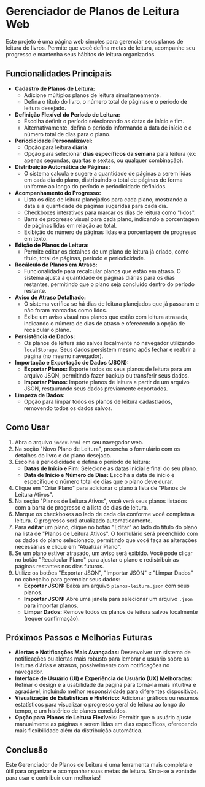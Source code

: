 # Gerenciador de Planos de Leitura Web

Este projeto é uma página web simples para gerenciar seus planos de leitura de livros. Permite que você defina metas de leitura, acompanhe seu progresso e mantenha seus hábitos de leitura organizados.

## Funcionalidades Principais

*   **Cadastro de Planos de Leitura:**
    *   Adicione múltiplos planos de leitura simultaneamente.
    *   Defina o título do livro, o número total de páginas e o período de leitura desejado.
*   **Definição Flexível do Período de Leitura:**
    *   Escolha definir o período selecionando as datas de início e fim.
    *   Alternativamente, defina o período informando a data de início e o número total de dias para o plano.
*   **Periodicidade Personalizável:**
    *   Opção para leitura **diária**.
    *   Opção para selecionar **dias específicos da semana** para leitura (ex: apenas segundas, quartas e sextas, ou qualquer combinação).
*   **Distribuição Automática de Páginas:**
    *   O sistema calcula e sugere a quantidade de páginas a serem lidas em cada dia do plano, distribuindo o total de páginas de forma uniforme ao longo do período e periodicidade definidos.
*   **Acompanhamento do Progresso:**
    *   Lista os dias de leitura planejados para cada plano, mostrando a data e a quantidade de páginas sugeridas para cada dia.
    *   Checkboxes interativos para marcar os dias de leitura como "lidos".
    *   Barra de progresso visual para cada plano, indicando a porcentagem de páginas lidas em relação ao total.
    *   Exibição do número de páginas lidas e a porcentagem de progresso em texto.
*   **Edição de Planos de Leitura:**
    *   Permite editar os detalhes de um plano de leitura já criado, como título, total de páginas, período e periodicidade.
*   **Recálculo de Planos em Atraso:**
    *   Funcionalidade para recalcular planos que estão em atraso. O sistema ajusta a quantidade de páginas diárias para os dias restantes, permitindo que o plano seja concluído dentro do período restante.
*   **Aviso de Atraso Detalhado:**
    *   O sistema verifica se há dias de leitura planejados que já passaram e não foram marcados como lidos.
    *   Exibe um aviso visual nos planos que estão com leitura atrasada, indicando o número de dias de atraso e oferecendo a opção de recalcular o plano.
*   **Persistência de Dados:**
    *   Os planos de leitura são salvos localmente no navegador utilizando `localStorage`. Seus dados persistem mesmo após fechar e reabrir a página (no mesmo navegador).
*   **Importação e Exportação de Dados (JSON):**
    *   **Exportar Planos:** Exporte todos os seus planos de leitura para um arquivo JSON, permitindo fazer backup ou transferir seus dados.
    *   **Importar Planos:** Importe planos de leitura a partir de um arquivo JSON, restaurando seus dados previamente exportados.
*   **Limpeza de Dados:**
    *   Opção para limpar todos os planos de leitura cadastrados, removendo todos os dados salvos.

## Como Usar

1.  Abra o arquivo `index.html` em seu navegador web.
2.  Na seção "Novo Plano de Leitura", preencha o formulário com os detalhes do livro e do plano desejado.
3.  Escolha a periodicidade e defina o período de leitura:
    *   **Datas de Início e Fim:** Selecione as datas inicial e final do seu plano.
    *   **Data de Início e Número de Dias:** Escolha a data de início e especifique o número total de dias que o plano deve durar.
4.  Clique em "Criar Plano" para adicionar o plano à lista de "Planos de Leitura Ativos".
5.  Na seção "Planos de Leitura Ativos", você verá seus planos listados com a barra de progresso e a lista de dias de leitura.
6.  Marque os checkboxes ao lado de cada dia conforme você completa a leitura. O progresso será atualizado automaticamente.
7.  Para **editar** um plano, clique no botão "Editar" ao lado do título do plano na lista de "Planos de Leitura Ativos". O formulário será preenchido com os dados do plano selecionado, permitindo que você faça as alterações necessárias e clique em "Atualizar Plano".
8.  Se um plano estiver atrasado, um aviso será exibido. Você pode clicar no botão "Recalcular Plano" para ajustar o plano e redistribuir as páginas restantes nos dias futuros.
9.  Utilize os botões "Exportar JSON", "Importar JSON" e "Limpar Dados" no cabeçalho para gerenciar seus dados:
    *   **Exportar JSON:** Baixa um arquivo `planos-leitura.json` com seus planos.
    *   **Importar JSON:** Abre uma janela para selecionar um arquivo `.json` para importar planos.
    *   **Limpar Dados:** Remove todos os planos de leitura salvos localmente (requer confirmação).

## Próximos Passos e Melhorias Futuras

*   **Alertas e Notificações Mais Avançadas:** Desenvolver um sistema de notificações ou alertas mais robusto para lembrar o usuário sobre as leituras diárias e atrasos, possivelmente com notificações no navegador.
*   **Interface de Usuário (UI) e Experiência do Usuário (UX) Melhoradas:** Refinar o design e a usabilidade da página para torná-la mais intuitiva e agradável, incluindo melhor responsividade para diferentes dispositivos.
*   **Visualização de Estatísticas e Histórico:** Adicionar gráficos ou resumos estatísticos para visualizar o progresso geral de leitura ao longo do tempo, e um histórico de planos concluídos.
*   **Opção para Planos de Leitura Flexíveis:** Permitir que o usuário ajuste manualmente as páginas a serem lidas em dias específicos, oferecendo mais flexibilidade além da distribuição automática.

## Conclusão

Este Gerenciador de Planos de Leitura é uma ferramenta mais completa e útil para organizar e acompanhar suas metas de leitura. Sinta-se à vontade para usar e contribuir com melhorias!
